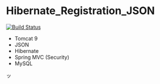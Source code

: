 # Hibernate_Registration_JSON
[![Build Status](https://travis-ci.org/VMAproject/Hibernate_Registration_JSON.svg?branch=master)](https://travis-ci.org/VMAproject/Hibernate_Registration_JSON)


- Tomcat 9
- JSON
- Hibernate
- Spring MVC (Security)
- MySQL

ッ




